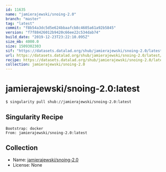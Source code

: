 ```yaml
---
id: 11635
name: "jamierajewski/snoing-2.0"
branch: "master"
tag: "latest"
commit: "f8b54a3dc5d5e624bbaafcb8c4605a61a92b5845"
version: "f7f88426012b9420c66ee22c534dab74"
build_date: "2019-12-23T23:22:10.095Z"
size_mb: 4000.0
size: 1509302303
sif: "https://datasets.datalad.org/shub/jamierajewski/snoing-2.0/latest/2019-12-23-f8b54a3d-f7f88426/f7f88426012b9420c66ee22c534dab74.sif"
url: https://datasets.datalad.org/shub/jamierajewski/snoing-2.0/latest/2019-12-23-f8b54a3d-f7f88426/
recipe: https://datasets.datalad.org/shub/jamierajewski/snoing-2.0/latest/2019-12-23-f8b54a3d-f7f88426/Singularity
collection: jamierajewski/snoing-2.0
---
```


# jamierajewski/snoing-2.0:latest

```bash
$ singularity pull shub://jamierajewski/snoing-2.0:latest
```

## Singularity Recipe

```singularity
Bootstrap: docker
From: jamierajewski/snoing-2.0:latest
```

## Collection

 - Name: [jamierajewski/snoing-2.0](https://github.com/jamierajewski/snoing-2.0)
 - License: None

